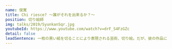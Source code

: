 ```yaml
---
name: 俊寛
title: Chi riesce? ～誰がそれを出来るか？～ 
position: 切り絵師
img: talks/2019/SyunkanSqr.jpg
youtubeId: https://www.youtube.com/watch?v=drF_S4FzGZc
detail: false
leadSentence: 一枚の黒い紙を切ることにより表現される芸術、切り絵。だが、彼の作品には常人では想像もつかない程の時間と想いが詰まっている。単身でイタリアに渡り、現地の人々の日常を切り取り続けた職人の根底にある志とは。
---
```

